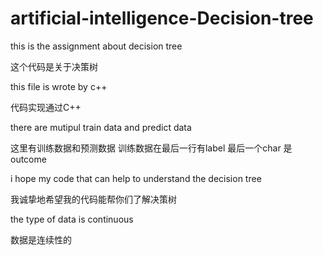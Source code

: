 # artificial-intelligence-Decision-tree
this is the assignment about decision tree

这个代码是关于决策树

this file is wrote by c++

代码实现通过C++

there are mutipul train data and predict data

这里有训练数据和预测数据  训练数据在最后一行有label  最后一个char 是 outcome

i hope my code that can help to understand the decision tree 

我诚挚地希望我的代码能帮你们了解决策树

the type of data is continuous

数据是连续性的


